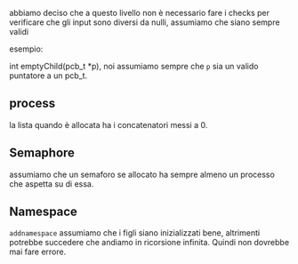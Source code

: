 
abbiamo deciso che a questo livello non è necessario fare i checks
per verificare che gli input sono diversi da nulli, assumiamo che siano 
sempre validi

esempio:

int emptyChild(pcb_t *p), noi assumiamo sempre che `p` sia un valido
puntatore a un pcb_t.


## process
la lista quando è allocata ha i concatenatori messi a 0.


## Semaphore

assumiamo che un semaforo se allocato ha sempre almeno un processo che aspetta su di essa.

## Namespace
`addnamespace` assumiamo che i figli siano inizializzati bene, altrimenti potrebbe succedere che andiamo in ricorsione infinita.
Quindi non dovrebbe mai fare errore.